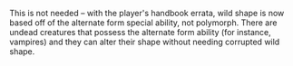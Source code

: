 This is not needed – with the player's handbook errata, wild shape is now based off of the alternate form special ability, not polymorph. There are undead creatures that possess the alternate form ability (for instance, vampires) and they can alter their shape without needing corrupted wild shape.
